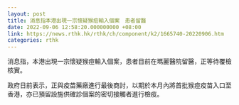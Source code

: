 ```yaml
---
layout: post
title: 消息指本港出現一宗懷疑猴痘輸入個案　患者留醫
date: 2022-09-06 12:58:20.000000000 +08:00
link: https://news.rthk.hk/rthk/ch/component/k2/1665740-20220906.htm
categories: rthk
---
```


消息指，本港出現一宗懷疑猴痘輸入個案，患者目前在瑪麗醫院留醫，正等待覆檢核實。

政府日前表示，正與疫苗藥廠進行最後商討，以期於本月內將首批猴痘疫苗入口至香港，亦已預留設施供確診個案的密切接觸者進行檢疫。
